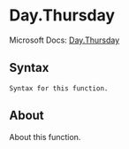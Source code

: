 ---
---

# Day.Thursday

Microsoft Docs: [Day.Thursday](https://docs.microsoft.com/en-us/powerquery-m/day-thursday)

## Syntax

```powerquery-m
Syntax for this function.
```

## About

About this function.

